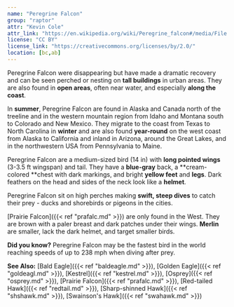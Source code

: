 ```yaml
---
name: "Peregrine Falcon"
group: "raptor"
attr: "Kevin Cole"
attr_link: "https://en.wikipedia.org/wiki/Peregrine_falcon#/media/File:Peregrine_Falcon_in_flight.jpg"
license: "CC BY"
license_link: "https://creativecommons.org/licenses/by/2.0/"
location: [bc,ab]
---
```

Peregrine Falcon were disappearing but have made a dramatic recovery and can be seen perched or nesting on **tall buildings** in urban areas. They are also found in **open areas**, often near water, and especially **along the coast**.

In **summer**, Peregrine Falcon are found in Alaska and Canada north of the treeline and in the western mountain region from Idaho and Montana south to Colorado and New Mexico. They migrate to the coast from Texas to North Carolina in **winter** and are also found **year-round** on the west coast from Alaska to California and inland in Arizona, around the Great Lakes, and in the northwestern USA from Pennsylvania to Maine.

Peregrine Falcon are a medium-sized bird (14 in) with **long pointed wings** (3-3.5 ft wingspan) and tail. They have a **blue-gray** back, a **cream-colored **chest with dark markings, and bright **yellow feet** and **legs**. Dark feathers on the head and sides of the neck look like a **helmet**.

Peregrine Falcon sit on high perches making **swift, steep dives** to catch their prey - ducks and shorebirds or pigeons in the cities.

[Prairie Falcon]({{< ref "prafalc.md" >}}) are only found in the West. They are brown with a paler breast and dark patches under their wings. **Merlin** are smaller, lack the dark helmet, and target smaller birds.

**Did you know?** Peregrine Falcon may be the fastest bird in the world reaching speeds of up to 238 mph when diving after prey.

<!-- generated, do not edit -->
**See Also:**
[Bald Eagle]({{< ref "baldeagle.md" >}}),
[Golden Eagle]({{< ref "goldeagl.md" >}}),
[Kestrel]({{< ref "kestrel.md" >}}),
[Osprey]({{< ref "osprey.md" >}}),
[Prairie Falcon]({{< ref "prafalc.md" >}}),
[Red-tailed Hawk]({{< ref "redtail.md" >}}),
[Sharp-shinned Hawk]({{< ref "shshawk.md" >}}),
[Swainson's Hawk]({{< ref "swahawk.md" >}})
